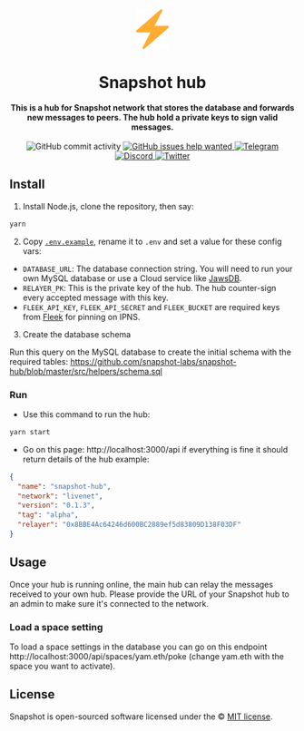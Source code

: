<div align="center">
    <img src="https://raw.githubusercontent.com/snapshot-labs/snapshot/develop/public/icon.svg" height="70" alt="Snapshot Logo">
    <h1>Snapshot hub</h1>
    <strong>
      This is a hub for Snapshot network that stores the database and forwards new messages to peers. The hub hold a private keys to sign valid messages.
    </strong>
</div>
<br>
<div align="center">
    <img src="https://img.shields.io/github/commit-activity/w/snapshot-labs/snapshot-hub" alt="GitHub commit activity">
    <a href="https://github.com/snapshot-labs/snapshot-hub/issues?q=is%3Aissue+is%3Aopen+label%3A%22help+wanted%22">
        <img src="https://img.shields.io/github/issues/snapshot-labs/snapshot-hub/help wanted" alt="GitHub issues help wanted">
    </a>
    <a href="https://telegram.snapshot.org">
        <img src="https://img.shields.io/badge/Telegram-white?logo=telegram" alt="Telegram">
    </a>
    <a href="https://discord.snapshot.org">
        <img src="https://img.shields.io/discord/707079246388133940.svg?label=&logo=discord&logoColor=ffffff&color=7389D8&labelColor=6A7EC2" alt="Discord">
    </a>
    <a href="https://twitter.com/SnapshotLabs">
        <img src="https://img.shields.io/twitter/follow/SnapshotLabs?label=SnapshotLabs&style=flat&logo=twitter&color=1DA1F2" alt="Twitter">
    </a>
</div>

## Install

1. Install Node.js, clone the repository, then say:

```sh
yarn
```

2. Copy [`.env.example`](https://github.com/snapshot-labs/snapshot-hub/blob/master/.env.example), rename it to `.env` and set a value for these config vars:

- `DATABASE_URL`: The database connection string. You will need to run your own MySQL database or use a Cloud service like [JawsDB](https://jawsdb.com).
- `RELAYER_PK`: This is the private key of the hub. The hub counter-sign every accepted message with this key.
- `FLEEK_API_KEY`, `FLEEK_API_SECRET` and `FLEEK_BUCKET` are required keys from [Fleek](https://fleek.co) for pinning on IPNS.

3. Create the database schema

Run this query on the MySQL database to create the initial schema with the required tables:
https://github.com/snapshot-labs/snapshot-hub/blob/master/src/helpers/schema.sql

### Run

- Use this command to run the hub:

```sh
yarn start
```

- Go on this page: http://localhost:3000/api if everything is fine it should return details of the hub example:

```json
{
  "name": "snapshot-hub",
  "network": "livenet",
  "version": "0.1.3",
  "tag": "alpha",
  "relayer": "0x8BBE4Ac64246d600BC2889ef5d83809D138F03DF"
}
```

## Usage

Once your hub is running online, the main hub can relay the messages received to your own hub. Please provide the URL of your Snapshot hub to an admin to make sure it's connected to the network.

### Load a space setting

To load a space settings in the database you can go on this endpoint http://localhost:3000/api/spaces/yam.eth/poke (change yam.eth with the space you want to activate).

## License

Snapshot is open-sourced software licensed under the © [MIT license](LICENSE).

